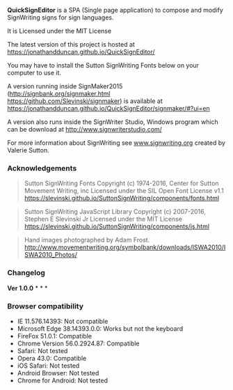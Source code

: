 **QuickSignEditor** is a SPA (Single page application) to compose and modify SignWriting signs for sign languages.

It is Licensed under the MIT License

The latest version of this project is hosted at https://jonathandduncan.github.io/QuickSignEditor/

You may have to install the Sutton SignWriting Fonts below on your computer to use it.

A version running inside SignMaker2015 
(http://signbank.org/signmaker.html https://github.com/Slevinski/signmaker)
is available at https://jonathandduncan.github.io/QuickSignEditor/signmaker/#?ui=en

A version also runs inside the SignWriter Studio, Windows program which can be download at http://www.signwriterstudio.com/

For more information about SignWriting see www.signwriting.org created by Valerie Sutton.

### Acknowledgements

>Sutton SignWriting Fonts
>Copyright (c) 1974-2016, Center for Sutton Movement Writing, inc
>Licensed under the SIL Open Font License v1.1
>https://slevinski.github.io/SuttonSignWriting/components/fonts.html

>Sutton SignWriting JavaScript Library
>Copyright (c) 2007-2016, Stephen E Slevinski Jr
>Licensed under the MIT License
>https://slevinski.github.io/SuttonSignWriting/components/js.html

>Hand images photographed by Adam Frost.
>http://www.movementwriting.org/symbolbank/downloads/ISWA2010/ISWA2010_Photos/

### Changelog

**Ver 1.0.0**
* 
* 
* 

### Browser compatibility
* IE 11.576.14393:   Not compatible
* Microsoft Edge 38.14393.0.0:  Works but not the keyboard
* FireFox 51.0.1: Compatible
* Chrome Version 56.0.2924.87: Compatible
* Safari: Not tested
* Opera 43.0: Compatible
* iOS Safari: Not tested
* Android Browser: Not tested
* Chrome for Android: Not tested
